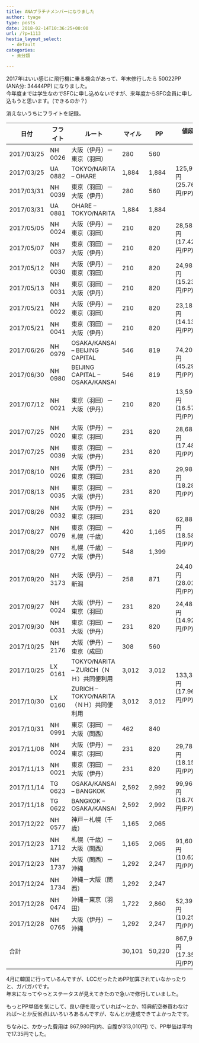 ```yaml
---
title: ANAプラチナメンバーになりました
author: tyage
type: posts
date: 2018-02-14T10:36:25+00:00
url: /?p=1113
hestia_layout_select:
  - default
categories:
  - 未分類

---
```

<p>2017年はいい感じに飛行機に乗る機会があって、年末修行したら 50022PP (ANA分: 34444PP) になりました。<br />
今年度までは学生なのでSFCに申し込めないですが、来年度からSFC会員に申し込もうと思います。(できるのか？)</p>
<p>消えないうちにフライトを記録。</p>
<table>
<thead>
<tr>
<th>日付</th>
<th>フライト</th>
<th>ルート</th>
<th>マイル</th>
<th>PP</th>
<th>値段</p>
<th></tr>
<tbody>
<tr>
<td>2017/03/25</td>
<td>NH 0026</td>
<td>大阪（伊丹）－東京（羽田）</td>
<td>280</td>
<td>560</td>
<td rowspan="4">125,940円　(25.76円/PP)</td>
</tr>
<tr>
<td>2017/03/25</td>
<td>UA 0882</td>
<td>TOKYO/NARITA &#8211; OHARE</td>
<td>1,884</td>
<td>1,884</td>
</tr>
<tr>
<td>2017/03/31</td>
<td>NH 0039</td>
<td>東京（羽田）－大阪（伊丹）</td>
<td>280</td>
<td>560</td>
</tr>
<tr>
<td>2017/03/31</td>
<td>UA 0881</td>
<td>OHARE &#8211; TOKYO/NARITA</td>
<td>1,884</td>
<td>1,884</td>
</tr>
<tr>
<td>2017/05/05</td>
<td>NH 0024</td>
<td>大阪（伊丹）－東京（羽田）</td>
<td>210</td>
<td>820</td>
<td rowspan="2">28,580円　(17.42円/PP)</td>
</tr>
<tr>
<td>2017/05/07</td>
<td>NH 0037</td>
<td>東京（羽田）－大阪（伊丹）</td>
<td>210</td>
<td>820</td>
</tr>
<tr>
<td>2017/05/12</td>
<td>NH 0030</td>
<td>大阪（伊丹）－東京（羽田）</td>
<td>210</td>
<td>820</td>
<td rowspan="2">24,980円　(15.23円/PP)</td>
</tr>
<tr>
<td>2017/05/13</td>
<td>NH 0031</td>
<td>東京（羽田）－大阪（伊丹）</td>
<td>210</td>
<td>820</td>
</tr>
<tr>
<td>2017/05/21</td>
<td>NH 0022</td>
<td>大阪（伊丹）－東京（羽田）</td>
<td>210</td>
<td>820</td>
<td rowspan="2">23,180円　(14.13円/PP)</td>
</tr>
<tr>
<td>2017/05/21</td>
<td>NH 0041</td>
<td>東京（羽田）－大阪（伊丹）</td>
<td>210</td>
<td>820</td>
</tr>
<tr>
<td>2017/06/26</td>
<td>NH 0979</td>
<td>OSAKA/KANSAI &#8211; BEIJING CAPITAL</td>
<td>546</td>
<td>819</td>
<td rowspan="2">74,200円　(45.29円/PP)</td>
</tr>
<tr>
<td>2017/06/30</td>
<td>NH 0980</td>
<td>BEIJING CAPITAL &#8211; OSAKA/KANSAI</td>
<td>546</td>
<td>819</td>
</tr>
<tr>
<td>2017/07/12</td>
<td>NH 0021</td>
<td>東京（羽田）－大阪（伊丹）</td>
<td>210</td>
<td>820</td>
<td>13,590円　(16.57円/PP)</td>
</tr>
<tr>
<td>2017/07/25</td>
<td>NH 0020</td>
<td>大阪（伊丹）－東京（羽田）</td>
<td>231</td>
<td>820</td>
<td rowspan="2">28,680円　(17.48円/PP)</td>
</tr>
<tr>
<td>2017/07/25</td>
<td>NH 0039</td>
<td>東京（羽田）－大阪（伊丹）</td>
<td>231</td>
<td>820</td>
</tr>
<tr>
<td>2017/08/10</td>
<td>NH 0026</td>
<td>大阪（伊丹）－東京（羽田）</td>
<td>231</td>
<td>820</td>
<td rowspan="2">29,980円　(18.28円/PP)</td>
</tr>
<tr>
<td>2017/08/13</td>
<td>NH 0035</td>
<td>東京（羽田）－大阪（伊丹）</td>
<td>231</td>
<td>820</td>
</tr>
<tr>
<td>2017/08/26</td>
<td>NH 0032</td>
<td>大阪（伊丹）－東京（羽田）</td>
<td>231</td>
<td>820</td>
<td rowspan="3">62,880円　(18.58円/PP)</td>
</tr>
<tr>
<td>2017/08/27</td>
<td>NH 0079</td>
<td>東京（羽田）－札幌（千歳）</td>
<td>420</td>
<td>1,165</td>
</tr>
<tr>
<td>2017/08/29</td>
<td>NH 0772</td>
<td>札幌（千歳）－大阪（伊丹）</td>
<td>548</td>
<td>1,399</td>
</tr>
<tr>
<td>2017/09/20</td>
<td>NH 3173</td>
<td>大阪（伊丹）－新潟</td>
<td>258</td>
<td>871</td>
<td>24,400円　(28.01円/PP)</td>
</tr>
<tr>
<td>2017/09/27</td>
<td>NH 0024</td>
<td>大阪（伊丹）－東京（羽田）</td>
<td>231</td>
<td>820</td>
<td rowspan="2">24,480円　(14.92円/PP)</td>
</tr>
<tr>
<td>2017/09/30</td>
<td>NH 0031</td>
<td>東京（羽田）－大阪（伊丹）</td>
<td>231</td>
<td>820</td>
</tr>
<tr>
<td>2017/10/25</td>
<td>NH 2176</td>
<td>大阪（伊丹）－東京（成田）</td>
<td>308</td>
<td>560</td>
<td rowspan="4">133,360円　(17.96円/PP)</td>
</tr>
<tr>
<td>2017/10/25</td>
<td>LX 0161</td>
<td>TOKYO/NARITA &#8211; ZURICH（ＮＨ）共同便利用</td>
<td>3,012</td>
<td>3,012</td>
</tr>
<tr>
<td>2017/10/30</td>
<td>LX 0160</td>
<td>ZURICH &#8211; TOKYO/NARITA（ＮＨ）共同便利用</td>
<td>3,012</td>
<td>3,012</td>
</tr>
<tr>
<td>2017/10/31</td>
<td>NH 0991</td>
<td>東京（羽田）－大阪（関西）</td>
<td>462</td>
<td>840</td>
</tr>
<tr>
<td>2017/11/08</td>
<td>NH 0024</td>
<td>大阪（伊丹）－東京（羽田）</td>
<td>231</td>
<td>820</td>
<td rowspan="2">29,780円　(18.15円/PP)</td>
</tr>
<tr>
<td>2017/11/13</td>
<td>NH 0021</td>
<td>東京（羽田）－大阪（伊丹）</td>
<td>231</td>
<td>820</td>
</tr>
<tr>
<td>2017/11/14</td>
<td>TG 0623</td>
<td>OSAKA/KANSAI &#8211; BANGKOK</td>
<td>2,592</td>
<td>2,992</td>
<td rowspan="2">99,960円　(16.70円/PP)</td>
</tr>
<tr>
<td>2017/11/18</td>
<td>TG 0622</td>
<td>BANGKOK &#8211; OSAKA/KANSAI</td>
<td>2,592</td>
<td>2,992</td>
</tr>
<tr>
<td>2017/12/22</td>
<td>NH 0577</td>
<td>神戸－札幌（千歳）</td>
<td>1,165</td>
<td>2,065</td>
<td rowspan="4">91,600円　(10.62円/PP)</td>
</tr>
<tr>
<td>2017/12/23</td>
<td>NH 1712</td>
<td>札幌（千歳）－大阪（関西）</td>
<td>1,165</td>
<td>2,065</td>
</tr>
<tr>
<td>2017/12/23</td>
<td>NH 1737</td>
<td>大阪（関西）－沖縄</td>
<td>1,292</td>
<td>2,247</td>
</tr>
<tr>
<td>2017/12/24</td>
<td>NH 1734</td>
<td>沖縄－大阪（関西）</td>
<td>1,292</td>
<td>2,247</td>
</tr>
<tr>
<td>2017/12/28</td>
<td>NH 0474</td>
<td>沖縄－東京（羽田）</td>
<td>1,722</td>
<td>2,860</td>
<td rowspan="2">52,390円　(10.25円/PP)</td>
</tr>
<tr>
<td>2017/12/28</td>
<td>NH 0765</td>
<td>大阪（伊丹）－沖縄</td>
<td>1,292</td>
<td>2,247</td>
</tr>
<tr>
<td colspan="3">合計</td>
<td>30,101</td>
<td>50,220</td>
<td>867,980円　(17.35円/PP)</td>
</tr>
</tbody>
</table>
<p>4月に韓国に行っているんですが、LCCだったためPP加算されていなかったりと、ガバガバです。<br />
年末になってやっとステータスが見えてきたので急いで修行していました。</p>
<p>もっとPP単価を気にして、良い便を取っていれば〜とか、特典航空券買わなければ〜とか反省点はいろいろあるんですが、なんとか達成できてよかったです。</p>
<p>ちなみに、かかった費用は 867,980円(内、自腹が313,010円) で、PP単価は平均で17.35円でした。</p>
